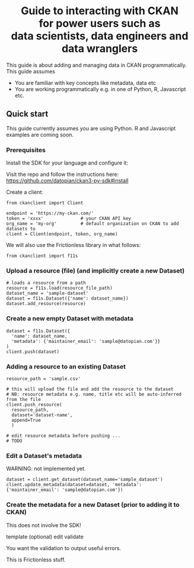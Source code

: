 <div align="center">
 
# Guide to interacting with CKAN<br/>for power users such as</br>data scientists, data engineers and data wranglers

</div>

This guide is about adding and managing data in CKAN programmatically. This guide assumes

* You are familiar with key concepts like metadata, data etc
* You are working programmatically e.g. in one of Python, R, Javascript etc.

## Quick start

This guide currently assumes you are using Python. R and Javascript examples are coming soon.

### Prerequisites

Install the SDK for your language and configure it:

Visit the repo and follow the instructions here: https://github.com/datopian/ckan3-py-sdk#install

Create a client:

```
from ckanclient import Client

endpoint = 'https://my-ckan.com/'
token = 'xxxx'              # your CKAN API key
org_name = 'my-org'         # default organization on CKAN to add datasets to
client = Client(endpoint, token, org_name)
```

 We will also use the Frictionless library in what follows:

```
from ckanclient import f11s
```

### Upload a resource (file) (and implicitly create a new Dataset)

```python=
# loads a resource from a path
resource = f11s.load(resource_file_path)
dataset_name = 'sample-dataset'
dataset = f11s.Dataset({'name': dataset_name})
dataset.add_resource(resource)
```

### Create a new empty Dataset with metadata

```python=
dataset = f11s.Dataset({
  'name': dataset_name,
  'metadata': {'maintainer_email': 'sample@datopian.com'}}
)
client.push(dataset)
```

### Adding a resource to an existing Dataset

```python=
resource_path = 'sample.csv'

# this will upload the file and add the resource to the dataset
# NB: resource metadata e.g. name, title etc will be auto-inferred from the file
client.push_resource(
  resource_path,
  dataset='dataset-name',
  append=True
  )

# edit resource metadata before pushing ...
# TODO
```

### Edit a Dataset's metadata

WARNING: not implemented yet.

```python=
dataset = client.get_dataset(dataset_name='sample_dataset')
client.update_metadata(dataset=dataset, 'metadata': {'maintainer_email': 'sample@datopian.com'})
```

### Create the metadata for a new Dataset (prior to adding it to CKAN)

This does not involve the SDK!

template (optional)
edit
validate

You want the validation to output useful errors.

This is Frictionless stuff.

```python=

```

